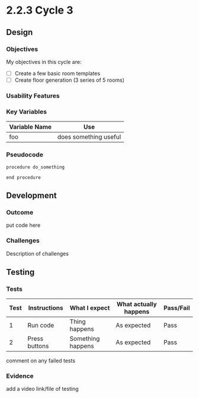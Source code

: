 # 2.2.3 Cycle 3

## Design

### Objectives

My objectives in this cycle are:

* [ ] Create a few basic room templates
* [ ] Create floor generation (3 series of 5 rooms)

### Usability Features

### Key Variables

| Variable Name | Use                   |
| ------------- | --------------------- |
| foo           | does something useful |

### Pseudocode

```
procedure do_something
    
end procedure
```

## Development

### Outcome

put code here

### Challenges

Description of challenges

## Testing

### Tests

| Test | Instructions  | What I expect     | What actually happens | Pass/Fail |
| ---- | ------------- | ----------------- | --------------------- | --------- |
| 1    | Run code      | Thing happens     | As expected           | Pass      |
| 2    | Press buttons | Something happens | As expected           | Pass      |

comment on any failed tests

### Evidence

add a video link/file of testing
